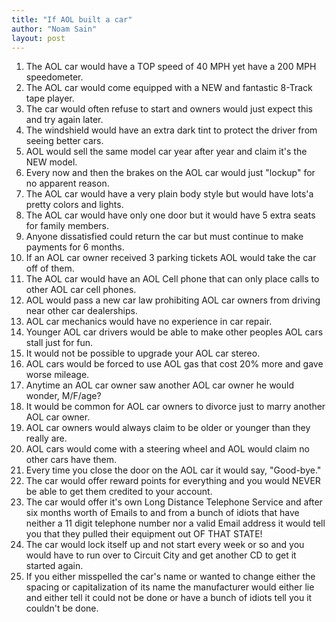 ```yaml
---
title: "If AOL built a car"
author: "Noam Sain"
layout: post
---
```


1. The AOL car would have a TOP speed of 40 MPH yet have a 200 MPH speedometer.
2. The AOL car would come equipped with a NEW and fantastic 8-Track tape player.
3. The car would often refuse to start and owners would just expect this and try again later.
4. The windshield would have an extra dark tint to protect the driver from seeing better cars.
5. AOL would sell the same model car year after year and claim it's the NEW model.
6. Every now and then the brakes on the AOL car would just "lockup" for no apparent reason.
7. The AOL car would have a very plain body style but would have lots'a pretty colors and lights.
8. The AOL car would have only one door but it would have 5 extra seats for family members.
9. Anyone dissatisfied could return the car but must continue to make payments for 6 months.
10. If an AOL car owner received 3 parking tickets AOL would take the car off of them.
11. The AOL car would have an AOL Cell phone that can only place calls to other AOL car cell phones.
12. AOL would pass a new car law prohibiting AOL car owners from driving near other car dealerships.
13. AOL car mechanics would have no experience in car repair.
14. Younger AOL car drivers would be able to make other peoples AOL cars stall just for fun.
15. It would not be possible to upgrade your AOL car stereo.
16. AOL cars would be forced to use AOL gas that cost 20% more and gave worse mileage.
17. Anytime an AOL car owner saw another AOL car owner he would wonder, M/F/age?
18. It would be common for AOL car owners to divorce just to marry another AOL car owner.
19. AOL car owners would always claim to be older or younger than they really are.
20. AOL cars would come with a steering wheel and AOL would claim no other cars have them.
21. Every time you close the door on the AOL car it would say, "Good-bye."
22. The car would offer reward points for everything and you would NEVER be able to get them credited to your account.
23. The car would offer it's own Long Distance Telephone Service and after six months worth of Emails to and from a bunch of idiots that have neither a 11 digit telephone number nor a valid Email address it would tell you that they pulled their equipment out OF THAT STATE!
24. The car would lock itself up and not start every week or so and you would have to run over to Circuit City and get another CD to get it started again.
25. If you either misspelled the car's name or wanted to change either the spacing or capitalization of its name the manufacturer would either lie and either tell it could not be done or have a bunch of idiots tell you it couldn't be done.